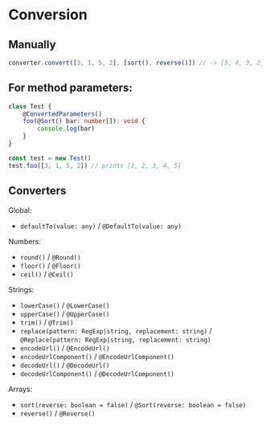 # Conversion

## Manually

```ts
converter.convert([3, 1, 5, 2], [sort(), reverse()]) // -> [5, 4, 3, 2, 1]
```

## For method parameters:

```ts
class Test {
    @ConvertedParameters()
    foo(@Sort() bar: number[]): void {
        console.log(bar)
    }
}

const test = new Test()
test.foo([3, 1, 5, 2]) // prints [1, 2, 3, 4, 5]
```

## Converters

Global:

- `defaultTo(value: any)` / `@DefaultTo(value: any)`

Numbers:

- `round()` / `@Round()`
- `floor()` / `@Floor()`
- `ceil()` / `@Ceil()`

Strings:

- `lowerCase()` / `@LowerCase()`
- `upperCase()` / `@UpperCase()`
- `trim()` / `@Trim()`
- `replace(pattern: RegExp|string, replacement: string)` / `@Replace(pattern: RegExp|string, replacement: string)`
- `encodeUrl()` / `@EncodeUrl()`
- `encodeUrlComponent()` / `@EncodeUrlComponent()`
- `decodeUrl()` / `@DecodeUrl()`
- `decodeUrlComponent()` / `@DecodeUrlComponent()`

Arrays:

- `sort(reverse: boolean = false)` / `@Sort(reverse: boolean = false)`
- `reverse()` / `@Reverse()`
